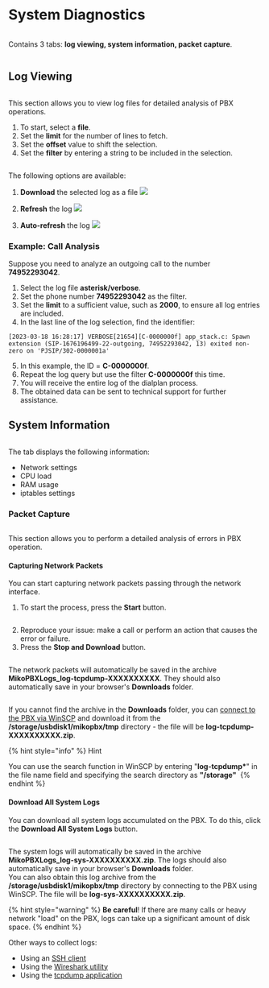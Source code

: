 # System Diagnostics

<figure><img src="../../.gitbook/assets/sistem_logi_0.png" alt=""><figcaption></figcaption></figure>

Contains 3 tabs: **log viewing, system information, packet capture**.

<figure><img src="../../.gitbook/assets/sistem_logi_1.png" alt=""><figcaption></figcaption></figure>

## Log Viewing <a href="#prosmotr_logov" id="prosmotr_logov"></a>

<figure><img src="../../.gitbook/assets/sistem_logi_2.png" alt=""><figcaption></figcaption></figure>

This section allows you to view log files for detailed analysis of PBX operations.

1. To start, select a **file**.
2. Set the **limit** for the number of lines to fetch.
3. Set the **offset** value to shift the selection.
4. Set the **filter** by entering a string to be included in the selection.

<figure><img src="../../.gitbook/assets/sistem_logi_3.png" alt=""><figcaption></figcaption></figure>

The following options are available:  

1. **Download** the selected log as a file ![](../../.gitbook/assets/sistem\_logi\_skachat.png)

2. **Refresh** the log ![](../../.gitbook/assets/sistem\_logi\_obnovit.png)

3. **Auto-refresh** the log ![](../../.gitbook/assets/sistem\_logi\_obnovit\_avt.png)

### Example: Call Analysis <a href="#primer_analiz_zvonka" id="primer_analiz_zvonka"></a>

Suppose you need to analyze an outgoing call to the number **74952293042**.

1. Select the log file **asterisk/verbose**.
2. Set the phone number **74952293042** as the filter.
3. Set the **limit** to a sufficient value, such as **2000**, to ensure all log entries are included.
4. In the last line of the log selection, find the identifier:

```
[2023-03-18 16:28:17] VERBOSE[21654][C-0000000f] app_stack.c: Spawn extension (SIP-1676196499-22-outgoing, 74952293042, 13) exited non-zero on 'PJSIP/302-0000001a'
```

5. In this example, the ID = **C-0000000f**.
6. Repeat the log query but use the filter **C-0000000f** this time.
7. You will receive the entire log of the dialplan process.
8. The obtained data can be sent to technical support for further assistance.

## System Information <a href="#informacija_o_sisteme" id="informacija_o_sisteme"></a>

<figure><img src="../../.gitbook/assets/sistem_logi_4.png" alt=""><figcaption></figcaption></figure>

The tab displays the following information:

* Network settings
* CPU load
* RAM usage
* iptables settings

### Packet Capture <a href="#zaxvat_logov" id="zaxvat_logov"></a>

<figure><img src="../../.gitbook/assets/sistem_logi_zahv_pak_0.png" alt=""><figcaption></figcaption></figure>

This section allows you to perform a detailed analysis of errors in PBX operation.

#### Capturing Network Packets

You can start capturing network packets passing through the network interface.

1. To start the process, press the **Start** button.

<figure><img src="../../.gitbook/assets/sistem_logi_zahv_pak_1.png" alt=""><figcaption></figcaption></figure>

2. Reproduce your issue: make a call or perform an action that causes the error or failure.
3. Press the **Stop and Download** button.

<figure><img src="../../.gitbook/assets/sistem_logi_zahv_pak_2.png" alt=""><figcaption></figcaption></figure>

The network packets will automatically be saved in the archive **MikoPBXLogs\_log-tcpdump-XXXXXXXXXX**. They should also automatically save in your browser's **Downloads** folder.  

<figure><img src="../../.gitbook/assets/sistem_logi_zahv_pak_3.png" alt=""><figcaption></figcaption></figure>

If you cannot find the archive in the **Downloads** folder, you can [connect to the PBX via WinSCP](../../faq/troubleshooting/connecting-to-a-pbx-using-winscp.md) and download it from the **/storage/usbdisk1/mikopbx/tmp** directory - the file will be **log-tcpdump-XXXXXXXXXX.zip**.

{% hint style="info" %}
Hint

You can use the search function in WinSCP by entering "**log-tcpdump\***" in the file name field and specifying the search directory as **"/storage"** <img src="../../.gitbook/assets/sistem_logi_zahv_pak_4.png" alt="" data-size="original">
{% endhint %}

#### **Download All System Logs**

You can download all system logs accumulated on the PBX. To do this, click the **Download All System Logs** button.

<figure><img src="../../.gitbook/assets/sistem_logi_5.png" alt=""><figcaption></figcaption></figure>

The system logs will automatically be saved in the archive **MikoPBXLogs\_log-sys-XXXXXXXXXX.zip**. The logs should also automatically save in your browser's **Downloads** folder.  
You can also obtain this log archive from the **/storage/usbdisk1/mikopbx/tmp** directory by connecting to the PBX using WinSCP. The file will be **log-sys-XXXXXXXXXX.zip**.

{% hint style="warning" %}
**Be careful**! If there are many calls or heavy network "load" on the PBX, logs can take up a significant amount of disk space.
{% endhint %}

Other ways to collect logs:

* Using an [SSH client](../../faq/troubleshooting/connecting-to-a-pbx-using-an-ssh-client.md)
* Using the [Wireshark utility](../../faq/troubleshooting/snyatie-loga-v-ats-s-pomoshyu-wireshark.md)
* Using the [tcpdump application](../../faq/troubleshooting/getting-logs-using-the-tcpdump-application.md)
